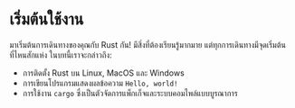 # เริ่มต้นใช้งาน

มาเริ่มต้นการเดินทางของคุณกับ Rust กัน! มีสิ่งที่ต้องเรียนรู้มากมาย แต่ทุกการเดินทางมีจุดเริ่มต้นที่ไหนสักแห่ง
ในบทนี้เราจะกล่าวถึง:

* การติดตั้ง Rust บน Linux, MacOS และ Windows
* การเขียนโปรแกรมแสดงผลข้อความ `Hello, world!`
* การใช้งาน `cargo` ซึ่งเป็นตัวจัดการแพ็กเก็จและระบบคอมไพล์แบบบูรณาการ

